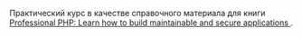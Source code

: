 Практический курс в качестве справочного материала для книги
[Professional PHP: Learn how to build maintainable and secure applications
](http://patricklouys.com/professional-php/).
